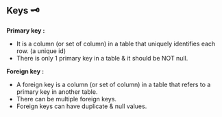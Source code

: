 ## Keys 🗝

**Primary key :**  
- It is a column (or set of column) in a table that uniquely identifies each row. (a unique id)  
- There is only 1 primary key in a table & it should be NOT null.

**Foreign key :**  
- A foreign key is a column (or set of column) in a table that refers to a primary key in another table.  
- There can be multiple foreign keys.  
- Foreign keys can have duplicate & null values.
